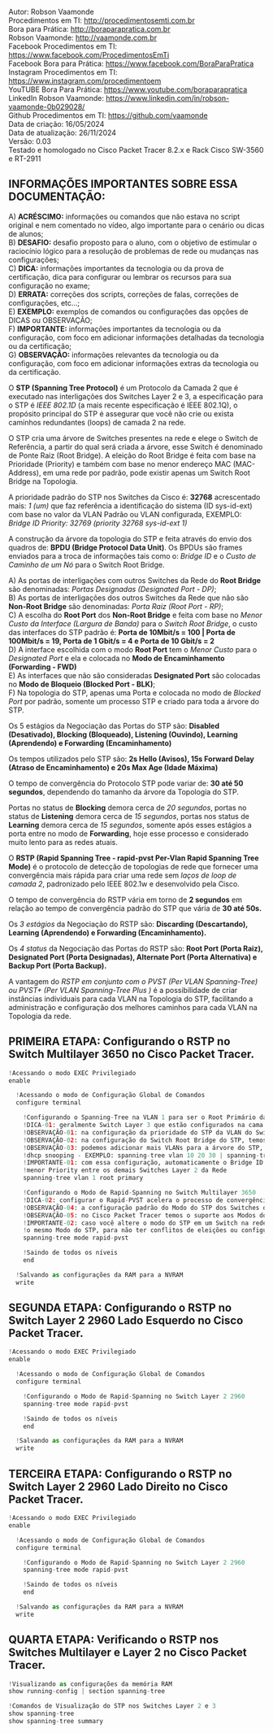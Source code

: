 Autor: Robson Vaamonde<br>
Procedimentos em TI: http://procedimentosemti.com.br<br>
Bora para Prática: http://boraparapratica.com.br<br>
Robson Vaamonde: http://vaamonde.com.br<br>
Facebook Procedimentos em TI: https://www.facebook.com/ProcedimentosEmTi<br>
Facebook Bora para Prática: https://www.facebook.com/BoraParaPratica<br>
Instagram Procedimentos em TI: https://www.instagram.com/procedimentoem<br>
YouTUBE Bora Para Prática: https://www.youtube.com/boraparapratica<br>
LinkedIn Robson Vaamonde: https://www.linkedin.com/in/robson-vaamonde-0b029028/<br>
Github Procedimentos em TI: https://github.com/vaamonde<br>
Data de criação: 16/05/2024<br>
Data de atualização: 26/11/2024<br>
Versão: 0.03<br>
Testado e homologado no Cisco Packet Tracer 8.2.x e Rack Cisco SW-3560 e RT-2911

## INFORMAÇÕES IMPORTANTES SOBRE ESSA DOCUMENTAÇÃO:

A) **ACRÉSCIMO:** informações ou comandos que não estava no script original e nem comentado no vídeo, algo importante para o cenário ou dicas de alunos;<br>
B) **DESAFIO:** desafio proposto para o aluno, com o objetivo de estimular o raciocínio lógico para a resolução de problemas de rede ou mudanças nas configurações;<br>
C) **DICA:** informações importantes da tecnologia ou da prova de certificação, dica para configurar ou lembrar os recursos para sua configuração no exame;<br>
D) **ERRATA:** correções dos scripts, correções de falas, correções de configurações, etc...;<br>
E) **EXEMPLO:** exemplos de comandos ou configurações das opções de DICAS ou OBSERVAÇÃO;<br>
F) **IMPORTANTE:** informações importantes da tecnologia ou da configuração, com foco em adicionar informações detalhadas da tecnologia ou da certificação;<br>
G) **OBSERVAÇÃO:** informações relevantes da tecnologia ou da configuração, com foco em adicionar informações extras da tecnologia ou da certificação.

O **STP (Spanning Tree Protocol)** é um Protocolo da Camada 2 que é executado nas interligações dos Switches Layer 2 e 3, a especificação para o STP é *IEEE 802.1D* (a mais recente especificação é IEEE 802.1Q), o propósito principal do STP é assegurar que você não crie ou exista caminhos redundantes (loops) de camada 2 na rede.

O STP cria uma árvore de Switches presentes na rede e elege o Switch de Referência, a partir do qual será criada a árvore, esse Switch é denominado de Ponte Raiz (Root Bridge). A eleição do Root Bridge é feita com base na Prioridade (Priority) e também com base no menor endereço MAC (MAC-Address), em uma rede por padrão, pode existir apenas um Switch Root Bridge na Topologia.

A prioridade padrão do STP nos Switches da Cisco é: **32768** acrescentado mais: *1 (um)* que faz referência a identificação do sistema (ID sys-id-ext) com base no valor da VLAN Padrão ou VLAN configurada, EXEMPLO: *Bridge ID Priority: 32769 (priority 32768 sys-id-ext 1)*

A construção da árvore da topologia do STP e feita através do envio dos quadros de: **BPDU (Bridge Protocol Data Unit)**. Os BPDUs são frames enviados para a troca de informações tais como o: *Bridge ID* e o *Custo de Caminho de um Nó* para o Switch Root Bridge.

A) As portas de interligações com outros Switches da Rede do **Root Bridge** são denominadas: *Portas Designadas (Designated Port - DP)*;<br>
B) As portas de interligações dos outros Switches da Rede que não são **Non-Root Bridge** são denominadas: *Porta Raiz (Root Port - RP)*;<br>
C) A escolha do **Root Port** dos **Non-Root Bridge** e feita com base no *Menor Custo da Interface (Largura de Banda)* para o *Switch Root Bridge*, o custo das interfaces do STP padrão é: **Porta de 10Mbit/s = 100 | Porta de 100Mbit/s = 19, Porta de 1 Gbit/s = 4 e Porta de 10 Gbit/s = 2**<br>
D) A interface escolhida com o modo **Root Port** tem o *Menor Custo* para o *Designated Port* e ela e colocada no **Modo de Encaminhamento (Forwarding - FWD)**<br>
E) As interfaces que não são consideradas **Designated Port** são colocadas no **Modo de Bloqueio (Blocked Port - BLK)**;<br>
F) Na topologia do STP, apenas uma Porta e colocada no modo de *Blocked Port* por padrão, somente um processo STP e criado para toda a árvore do STP.

Os 5 estágios da Negociação das Portas do STP são: **Disabled (Desativado), Blocking (Bloqueado), Listening (Ouvindo), Learning (Aprendendo) e Forwarding (Encaminhamento)**

Os tempos utilizados pelo STP são: **2s Hello (Avisos), 15s Forward Delay (Atraso de Encaminhamento) e 20s Max Age (Idade Máxima)**

O tempo de convergência do Protocolo STP pode variar de: **30 até 50 segundos**, dependendo do tamanho da árvore da Topologia do STP.

Portas no status de **Blocking** demora cerca de *20 segundos*, portas no status de **Listening** demora cerca de *15 segundos*, portas nos status de **Learning** demora cerca de *15 segundos*, somente após esses estágios a porta entre no modo de **Forwarding**, hoje esse processo e considerado muito lento para as redes atuais.

O **RSTP (Rapid Spanning Tree - rapid-pvst Per-Vlan Rapid Spanning Tree Mode)** é o protocolo de detecção de topologias de rede que fornecer uma convergência mais rápida para criar uma rede sem *laços de loop de camada 2*, padronizado pelo IEEE 802.1w e desenvolvido pela Cisco.

O tempo de convergência do RSTP vária em torno de **2 segundos** em relação ao tempo de convergência padrão do STP que vária de **30 até 50s.**

Os *3 estágios* da Negociação do RSTP são: **Discarding (Descartando), Learning (Aprendendo) e Forwarding (Encaminhamento).**

Os *4 status* da Negociação das Portas do RSTP são: **Root Port (Porta Raiz), Designated Port (Porta Designadas), Alternate Port (Porta Alternativa) e Backup Port (Porta Backup).**

A vantagem do *RSTP em conjunto com o PVST (Per VLAN Spanning-Tree) ou PVST+ (Per VLAN Spanning-Tree Plus )* é a possibilidade de criar instâncias individuais para cada VLAN na Topologia do STP, facilitando a administração e configuração dos melhores caminhos para cada VLAN na Topologia da rede.

## PRIMEIRA ETAPA: Configurando o RSTP no Switch Multilayer 3650 no Cisco Packet Tracer.

```python
!Acessando o modo EXEC Privilegiado
enable

  !Acessando o modo de Configuração Global de Comandos
  configure terminal

    !Configurando o Spanning-Tree na VLAN 1 para ser o Root Primário da Topologia
    !DICA-01: geralmente Switch Layer 3 que estão configurados na cama de Distribuição são eleitos Root Bridge
    !OBSERVAÇÃO-01: na configuração da prioridade do STP da VLAN do Switch, temos as opções: 0 até 61440 (com incremento de 4096)
    !OBSERVAÇÃO-02: na configuração do Switch Root Bridge do STP, temos as opções de: primary (Primário) ou secondary (Secundário)
    !OBSERVAÇÃO-03: podemos adicionar mais VLANs para a árvore do STP, utilizando as mesmas opções do comando: ip arp inspection ou
    !dhcp snooping - EXEMPLO: spanning-tree vlan 10 20 30 | spanning-tree vlan 10-30 | spanning-tree vlan 1,5,8,10-30
    !IMPORTANTE-01: com essa configuração, automaticamente o Bridge ID da Switch será decrementado, sendo eleito o Root Bridge com a
    !menor Priority entre os demais Switches Layer 2 da Rede
    spanning-tree vlan 1 root primary

    !Configurando o Modo de Rapid-Spanning no Switch Multilayer 3650
    !DICA-02: configurar o Rapid-PVST acelera o processo de convergência da rede
    !OBSERVAÇÃO-04: a configuração padrão do Modo do STP dos Switches da Cisco e: PVST
    !OBSERVAÇÃO-05: no Cisco Packet Tracer temos o suporte aos Modos do STP: pvst ou rapid-pvst 
    !IMPORTANTE-02: caso você altere o modo do STP em um Switch na rede é recomendado manter a padronização em todos os Switches para
    !o mesmo Modo do STP, para não ter conflitos de eleições ou configurações erradas da árvore do STP
    spanning-tree mode rapid-pvst

    !Saindo de todos os níveis
    end

  !Salvando as configurações da RAM para a NVRAM
  write
```

## SEGUNDA ETAPA: Configurando o RSTP no Switch Layer 2 2960 Lado Esquerdo no Cisco Packet Tracer.

```python
!Acessando o modo EXEC Privilegiado
enable

  !Acessando o modo de Configuração Global de Comandos
  configure terminal

    !Configurando o Modo de Rapid-Spanning no Switch Layer 2 2960
    spanning-tree mode rapid-pvst

    !Saindo de todos os níveis
    end

  !Salvando as configurações da RAM para a NVRAM
  write
```

## TERCEIRA ETAPA: Configurando o RSTP no Switch Layer 2 2960 Lado Direito no Cisco Packet Tracer.

```python
!Acessando o modo EXEC Privilegiado
enable

  !Acessando o modo de Configuração Global de Comandos
  configure terminal

    !Configurando o Modo de Rapid-Spanning no Switch Layer 2 2960
    spanning-tree mode rapid-pvst

    !Saindo de todos os níveis
    end

  !Salvando as configurações da RAM para a NVRAM
  write
```

## QUARTA ETAPA: Verificando o RSTP nos Switches Multilayer e Layer 2 no Cisco Packet Tracer.

```python
!Visualizando as configurações da memória RAM
show running-config | section spanning-tree

!Comandos de Visualização do STP nos Switches Layer 2 e 3
show spanning-tree
show spanning-tree summary
```
